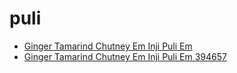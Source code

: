 # puli

 * [Ginger Tamarind Chutney Em Inji Puli Em](../../index/g/ginger-tamarind-chutney-em-inji-puli-em-394657.json)
 * [Ginger Tamarind Chutney Em Inji Puli Em 394657](../../index/g/ginger-tamarind-chutney-em-inji-puli-em-394657.json)
